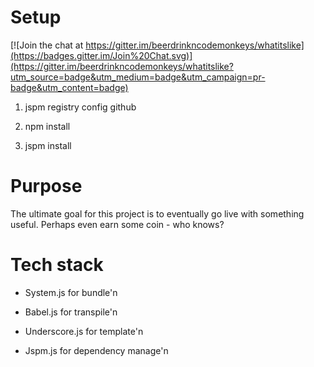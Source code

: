 # Setup

[![Join the chat at https://gitter.im/beerdrinkncodemonkeys/whatitslike](https://badges.gitter.im/Join%20Chat.svg)](https://gitter.im/beerdrinkncodemonkeys/whatitslike?utm_source=badge&utm_medium=badge&utm_campaign=pr-badge&utm_content=badge)

1. jspm registry config github

2. npm install

3. jspm install

# Purpose

The ultimate goal for this project is to eventually go live with something useful. Perhaps even earn some coin - who knows?

# Tech stack

* System.js for bundle'n

* Babel.js for transpile'n

* Underscore.js for template'n

* Jspm.js for dependency manage'n
